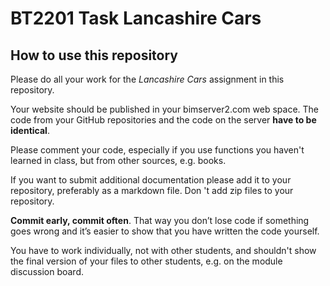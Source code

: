# BT2201 Task Lancashire Cars

## How to use this repository

Please do all your work for the _Lancashire Cars_ assignment in this repository. 

Your website should be published in your bimserver2.com web space. The code from your GitHub repositories and the code on the server **have to be identical**.

Please comment your code, especially if you use functions you haven't learned in class, but from other sources, e.g. books.

If you want to submit additional documentation please add it to your repository, preferably as a markdown file. Don 't add zip files to your repository.  

**Commit early, commit often**. That way you don’t lose code if something goes wrong and it’s easier to show that you have written the code yourself.

You have to work individually, not with other students, and shouldn't show the final version of your files to other students, e.g. on the module discussion board.

